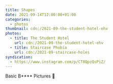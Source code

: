 ```yaml
---
title: Shapes
date: 2021-09-14T12:00:00+01:00
categories:
  - photos
thumbnail: cdn:/2021-09-the-student-hotel-ehv
photos:
  - title: The Student Hotel
    url: cdn:/2021-09-the-student-hotel-ehv
  - title: Staircase Phobia
    url: cdn:/2021-09-staircase-holes
syndication:
  - https://www.instagram.com/p/CT0QpzQsPiZ/
---
```


Basic B**** Pictures 📸
